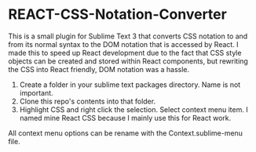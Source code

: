 # REACT-CSS-Notation-Converter
This is a small plugin for Sublime Text 3 that converts CSS notation to and from its normal syntax to the DOM notation that is accessed by React. I made this to speed up React development due to the fact that CSS style objects can be created and stored within React components, but rewriting the CSS into React friendly, DOM notation was a hassle.

1. Create a folder in your sublime text packages directory. Name is not important.
2. Clone this repo's contents into that folder.
3. Highlight CSS and right click the selection. Select context menu item. I named mine React CSS because I mainly use this for React work. 

All context menu options can be rename with the Context.sublime-menu file.
